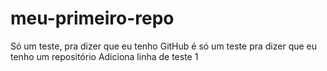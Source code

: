 # meu-primeiro-repo
Só um teste, pra dizer que eu tenho GitHub
é só um teste pra dizer que eu tenho um repositório
Adiciona linha de teste 1
